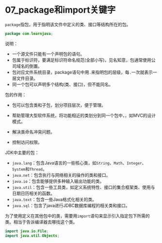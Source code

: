 # 07_package和import关键字

`package`指包，用于指明该文件中定义的类、接口等结构所在的包。

```java
package com.learnjava;
```

说明：

- 一个源文件只能有一个声明包的语句。
- 包属于标识符，要满足标识符命名规范(全部小写)，见名知意，包通常使用公司域名的倒置。
- 包对应文件系统目录，package语句中用`.`来指明包的层级，每`.`一次就表示一层文件目录。
- 同一个包可以声明多个结构(类、接口)，但不能同名。

包的作用：

- 包可以包含类和子包，划分项目层次，便于管理。

- 帮助管理大型软件系统，将功能相近的类划分到同一个包中，，如MVC的设计模式。

- 解决类命名冲突问题。

- 控制访问权限。

JDK中主要的包：

- `java.lang`：包含Java语言的一些核心类，如`String`、`Math`、`Integer`、`System`和`Thread`。
- `java.net`：包含执行与网络相关的操作的类和接口。
- `java.io`：包含能够提供多种输入输出功能的类。
- `java.util`：包含一些工具类，如定义系统特性、接口的集合框架类、使用与日期日历相关的函数。
- `java.text`：包含一些Java格式化相关的类。
- `java.sql`：包含了java进行JDBC数据库编程的相关类和接口。

为了使用定义在其他包中的类，需要用`import`语句来显示引入指定包下所需的类。相当于告诉编译器去哪找这个类。

```java
import java.io.File;
import java.util.Objects;
```

